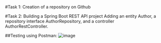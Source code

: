 #Task 1:  Creation of a repository on Github

#Task 2:   Building a Spring Boot REST API project 
Adding an entity Author, a repository interface AuthorRepository, and a controller AuthorRestController. 

##Testing using Postman: 
![image](https://github.com/SaraMekshaj1/ZhvillimAplikacioniNeCloud/assets/153858360/d42fa81c-2796-484e-b91e-a8de0fa673bf)


